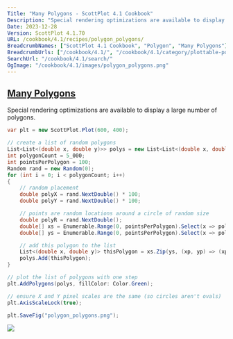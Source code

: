 ```yaml
---
Title: "Many Polygons - ScottPlot 4.1 Cookbook"
Description: "Special rendering optimizations are available to display a large number of polygons."
Date: 2023-12-28
Version: ScottPlot 4.1.70
URL: /cookbook/4.1/recipes/polygon_polygons/
BreadcrumbNames: ["ScottPlot 4.1 Cookbook", "Polygon", "Many Polygons"]
BreadcrumbUrls: ["/cookbook/4.1/", "/cookbook/4.1/category/plottable-polygon", "/cookbook/4.1/recipes/polygon_polygons/"]
SearchUrl: "/cookbook/4.1/search/"
OgImage: "/cookbook/4.1/images/polygon_polygons.png"
---
```


<h2><a id='many-polygons' href='/cookbook/4.1/recipes/polygon_polygons/'>Many Polygons</a></h2>

Special rendering optimizations are available to display a large number of polygons.

```cs
var plt = new ScottPlot.Plot(600, 400);

// create a list of random polygons
List<List<(double x, double y)>> polys = new List<List<(double x, double y)>>();
int polygonCount = 5_000;
int pointsPerPolygon = 100;
Random rand = new Random(0);
for (int i = 0; i < polygonCount; i++)
{
    // random placement
    double polyX = rand.NextDouble() * 100;
    double polyY = rand.NextDouble() * 100;

    // points are random locations around a circle of random size
    double polyR = rand.NextDouble();
    double[] xs = Enumerable.Range(0, pointsPerPolygon).Select(x => polyR * Math.Cos(2.0 * Math.PI * x / pointsPerPolygon) + polyX).ToArray();
    double[] ys = Enumerable.Range(0, pointsPerPolygon).Select(x => polyR * Math.Sin(2.0 * Math.PI * x / pointsPerPolygon) + polyY).ToArray();

    // add this polygon to the list
    List<(double x, double y)> thisPolygon = xs.Zip(ys, (xp, yp) => (xp, yp)).ToList();
    polys.Add(thisPolygon);
}

// plot the list of polygons with one step
plt.AddPolygons(polys, fillColor: Color.Green);

// ensure X and Y pixel scales are the same (so circles aren't ovals)
plt.AxisScaleLock(true);

plt.SaveFig("polygon_polygons.png");
```

<img src='../../images/polygon_polygons.png' class='d-block mx-auto my-5' />


